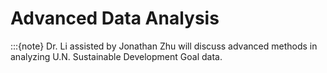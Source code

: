 # Advanced Data Analysis
:::{note}
Dr. Li assisted by Jonathan Zhu will discuss advanced methods in analyzing U.N. Sustainable Development Goal data.
